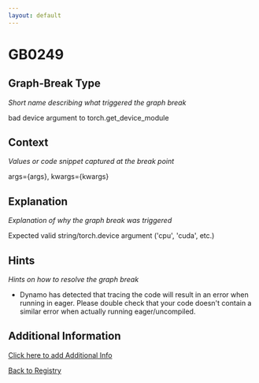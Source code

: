 ```yaml
---
layout: default
---
```

# GB0249

## Graph-Break Type
*Short name describing what triggered the graph break*

bad device argument to torch.get_device_module

## Context
*Values or code snippet captured at the break point*

args={args}, kwargs={kwargs}

## Explanation
*Explanation of why the graph break was triggered*

Expected valid string/torch.device argument ('cpu', 'cuda', etc.)

## Hints
*Hints on how to resolve the graph break*

- Dynamo has detected that tracing the code will result in an error when running in eager. Please double check that your code doesn't contain a similar error when actually running eager/uncompiled.


## Additional Information

<!-- ADDITIONAL INFORMATION START - Add custom information below this line -->

<!-- ADDITIONAL INFORMATION END -->


[Click here to add Additional Info](https://github.com/meta-pytorch/compile-graph-break-site/edit/main/docs/gb/gb0249.md)

[Back to Registry](../index.html)
